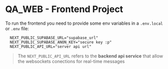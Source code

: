 # QA_WEB - Frontend Project

To run the frontend you need to provide some env variables in a `.env.local` or `.env` file: 

```.env
  NEXT_PUBLIC_SUPABASE_URL="supabase_url"
  NEXT_PUBLIC_SUPABASE_ANON_KEY="secure key :p"
  NEXT_PUBLIC_API_URL="server api url"  
```
> The `NEXT_PUBLIC_API_URL` refers to the **backend api service** that allow the websockets conections
> for real-time messages

